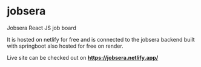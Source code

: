 # jobsera
Jobsera React JS job board

It is hosted on netlify for free and is connected to the jobsera backend built with springboot also hosted for free on render.

Live site can be checked out on <strong>https://jobsera.netlify.app/</strong>

